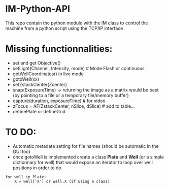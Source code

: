 # IM-Python-API

This repo contain the python module with the IM class to control the machine from a python script using the TCP/IP interface

# Missing functionnalities:
- set and get Objective()
- setLight(Channel, Intensity, mode) # Mode Flash or continuous
- getWellCoordinates() in live mode
- gotoWell(xx) 
- setZstackCenter(Zcenter)
- snap(ExposureTime) -> returning the image as a matrix would be best (by pointing to a file or a temporary file/memory buffer)
- capture(duration, exposureTime) # for video
- zFocus = AF(ZstackCenter, nSlice, dSlice) # add to table...
- definePlate or defineGrid


# TO DO:
- Automatic metadata setting for file names (should be automatic in the GUI too)    
- once gotoWell is implemented create a class __Plate__ and __Well__ (or a simple dictionnary for well) that would expose an iterator to loop over well positions in order to do    
```
for well in Plate:   
	X = well['X'] or well.X (if using a class)
```
